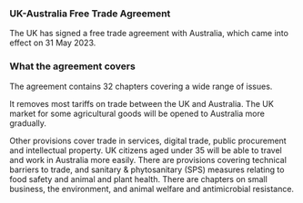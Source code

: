 ###  UK-Australia Free Trade Agreement

The UK has signed a free trade agreement with Australia, which came into effect on 31 May 2023.

### What the agreement covers

The agreement contains 32 chapters covering a wide range of issues.

It removes most tariffs on trade between the UK and Australia. The UK market for some agricultural goods will be opened to Australia more gradually.

Other provisions cover trade in services, digital trade, public procurement and intellectual property. UK citizens aged under 35 will be able to travel and work in Australia more easily. There are provisions covering technical barriers to trade, and sanitary & phytosanitary (SPS) measures relating to food safety and animal and plant health. There are chapters on small business, the environment, and animal welfare and antimicrobial resistance.
